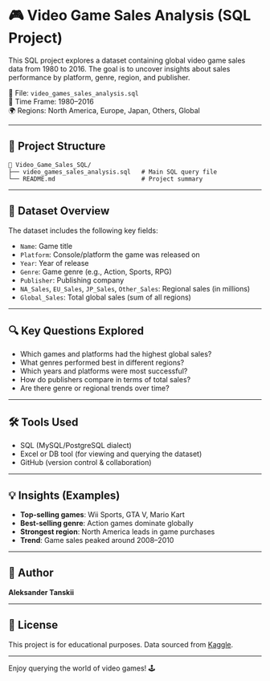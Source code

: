# 🎮 Video Game Sales Analysis (SQL Project)

This SQL project explores a dataset containing global video game sales data from 1980 to 2016. The goal is to uncover insights about sales performance by platform, genre, region, and publisher.

📄 File: `video_games_sales_analysis.sql`  
📅 Time Frame: 1980–2016  
🌍 Regions: North America, Europe, Japan, Others, Global

---

## 📁 Project Structure

```
📂 Video_Game_Sales_SQL/
├── video_games_sales_analysis.sql   # Main SQL query file
└── README.md                        # Project summary
```

---

## 🧾 Dataset Overview

The dataset includes the following key fields:

- `Name`: Game title
- `Platform`: Console/platform the game was released on
- `Year`: Year of release
- `Genre`: Game genre (e.g., Action, Sports, RPG)
- `Publisher`: Publishing company
- `NA_Sales`, `EU_Sales`, `JP_Sales`, `Other_Sales`: Regional sales (in millions)
- `Global_Sales`: Total global sales (sum of all regions)

---

## 🔍 Key Questions Explored

- Which games and platforms had the highest global sales?
- What genres performed best in different regions?
- Which years and platforms were most successful?
- How do publishers compare in terms of total sales?
- Are there genre or regional trends over time?

---

## 🛠️ Tools Used

- SQL (MySQL/PostgreSQL dialect)
- Excel or DB tool (for viewing and querying the dataset)
- GitHub (version control & collaboration)

---

## 💡 Insights (Examples)

- **Top-selling games**: Wii Sports, GTA V, Mario Kart
- **Best-selling genre**: Action games dominate globally
- **Strongest region**: North America leads in game purchases
- **Trend**: Game sales peaked around 2008–2010

---

## 👤 Author

**Aleksander Tanskii**  

---

## 📄 License

This project is for educational purposes. Data sourced from [Kaggle](https://www.kaggle.com/datasets/gregorut/videogame-sales-with-ratings).

---

Enjoy querying the world of video games! 🕹️
